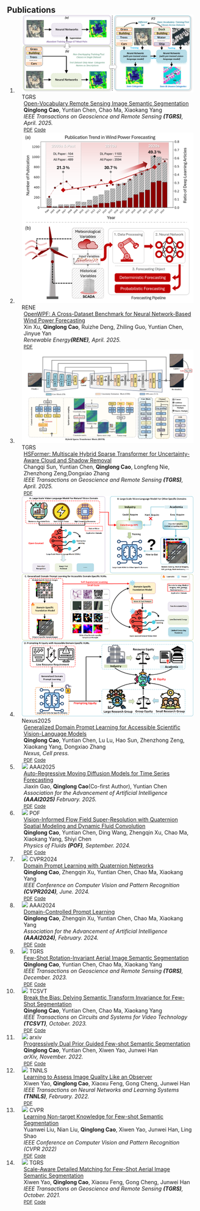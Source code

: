 <h2 id="publications" style="margin: 2px 0px -15px;">Publications</h2>

<div class="publications">
<ol class="bibliography">

<li>
<div class="pub-row">

  <div class="col-sm-3 abbr" style="position: relative;padding-right: 15px;padding-left: 15px;">
    <img src="assets/img/OVRS.png" class="teaser img-fluid z-depth-1">
    <abbr class="badge">TGRS</abbr>
  </div>

  <div class="col-sm-9" style="position: relative;padding-right: 15px;padding-left: 20px;">
    <div class="title"><a href="https://ieeexplore.ieee.org/abstract/document/10962188">Open-Vocabulary Remote Sensing Image Semantic Segmentation</a></div>
    <div class="author"><strong>Qinglong Cao</strong>, Yuntian Chen, Chao Ma, Xiaokang Yang</div>
    <div class="periodical"><em> IEEE Transactions on Geoscience and Remote Sensing <strong>(TGRS)</strong>, April. 2025.</em></div>
    <div class="links">
      <a href="=https://ieeexplore.ieee.org/abstract/document/10962188" class="btn btn-sm z-depth-0" role="button" target="_blank" style="font-size:12px;">PDF</a>
      <a href="https://github.com/caoql98/OVRS" class="btn btn-sm z-depth-0" role="button" target="_blank" style="font-size:12px;">Code</a>
    </div>
  </div>
</div>
</li>


<li>
<div class="pub-row">

  <div class="col-sm-3 abbr" style="position: relative;padding-right: 15px;padding-left: 15px;">
    <img src="assets/img/RENE.png" class="teaser img-fluid z-depth-1">
    <abbr class="badge">RENE</abbr>
  </div>
  <div class="col-sm-9" style="position: relative;padding-right: 15px;padding-left: 20px;">
    <div class="title"><a href="https://www.journals.elsevier.com/renewable-energy">OpenWPF: A Cross-Dataset Benchmark for Neural Network-Based Wind Power Forecasting</a></div>
    <div class="author">Xin Xu, <strong>Qinglong Cao</strong>, Ruizhe Deng, Zhiling Guo, Yuntian Chen, Jinyue Yan</div>
    <div class="periodical"><em> Renewable Energy<strong>(RENE)</strong>, April. 2025.</em></div>
    <div class="links">
      <a href="=https://www.journals.elsevier.com/renewable-energy" class="btn btn-sm z-depth-0" role="button" target="_blank" style="font-size:12px;">PDF</a>
    </div>
  </div>
</div>
</li>


<li>
<div class="pub-row">

  <div class="col-sm-3 abbr" style="position: relative;padding-right: 15px;padding-left: 15px;">
    <img src="assets/img/HSFormer.png" class="teaser img-fluid z-depth-1">
    <abbr class="badge">TGRS</abbr>
  </div>

  <div class="col-sm-9" style="position: relative;padding-right: 15px;padding-left: 20px;">
    <div class="title"><a href="https://ieeexplore.ieee.org/document/10978072">HSFormer: Multiscale Hybrid Sparse Transformer for Uncertainty-Aware Cloud and Shadow Removal</a></div>
    <div class="author">Changqi Sun, Yuntian Chen, <strong>Qinglong Cao</strong>, Longfeng Nie, Zhenzhong Zeng,Dongxiao Zhang</div>
    <div class="periodical"><em> IEEE Transactions on Geoscience and Remote Sensing <strong>(TGRS)</strong>, April. 2025.</em></div>
    <div class="links">
      <a href="=https://ieeexplore.ieee.org/document/10978072" class="btn btn-sm z-depth-0" role="button" target="_blank" style="font-size:12px;">PDF</a>
    </div>
  </div>
</div>
</li>


<li>
<div class="pub-row">

  <div class="col-sm-3 abbr" style="position: relative;padding-right: 15px;padding-left: 15px;">
    <img src="assets/img/DGPL.png" class="teaser img-fluid z-depth-1">
    <abbr class="badge">Nexus2025</abbr>
  </div>

  <div class="col-sm-9" style="position: relative;padding-right: 15px;padding-left: 20px;">
    <div class="title"><a href="https://www.cell.com/nexus/fulltext/S2950-1601(25)00016-6">Generalized Domain Prompt Learning for Accessible Scientific Vision-Language Models</a></div>
    <div class="author"><strong>Qinglong Cao</strong>, Yuntian Chen, Lu Lu, Hao Sun, Zhenzhong Zeng, Xiaokang Yang, Dongxiao Zhang</div>
    <div class="periodical"><em> Nexus, Cell press. </em></div>
    <div class="links">
      <a href="https://www.cell.com/nexus/pdf/S2950-1601(25)00016-6.pdf" class="btn btn-sm z-depth-0" role="button" target="_blank" style="font-size:12px;">PDF</a>
      <a href="https://github.com/caoql98/GDPL" class="btn btn-sm z-depth-0" role="button" target="_blank" style="font-size:12px;">Code</a>
    </div>
  </div>
</div>
</li>


<li>
<div class="pub-row">

  <div class="col-sm-3 abbr" style="position: relative;padding-right: 15px;padding-left: 15px;">
    <img src="assets/img/motivation_diffusion1.png" class="teaser img-fluid z-depth-1">
    <abbr class="badge">AAAI2025</abbr>
  </div>

  <div class="col-sm-9" style="position: relative;padding-right: 15px;padding-left: 20px;">
    <div class="title"><a href="https://arxiv.org/abs/2412.09328">Auto-Regressive Moving Diffusion Models for Time Series Forecasting</a></div>
    <div class="author">Jiaxin Gao, <strong>Qinglong Cao</strong>(Co-first Author), Yuntian Chen</div>
    <div class="periodical"><em>Association for the Advancement of Artificial Intelligence <strong>(AAAI2025)</strong> February. 2025.</em></div>
    <div class="links">
      <a href="https://arxiv.org/abs/2412.09328" class="btn btn-sm z-depth-0" role="button" target="_blank" style="font-size:12px;">PDF</a>
      <a href="https://github.com/daxin007/ARMD" class="btn btn-sm z-depth-0" role="button" target="_blank" style="font-size:12px;">Code</a>
    </div>
  </div>
</div>
</li>



<li>
<div class="pub-row">

  <div class="col-sm-3 abbr" style="position: relative;padding-right: 15px;padding-left: 15px;">
    <img src="assets/img/VIFS.png" class="teaser img-fluid z-depth-1">
    <abbr class="badge">POF</abbr>
  </div>

  <div class="col-sm-9" style="position: relative;padding-right: 15px;padding-left: 20px;">
    <div class="title"><a href="https://pubs.aip.org/aip/pof/article-abstract/36/9/095114/3311559/Vision-informed-flow-field-super-resolution-with?redirectedFrom=fulltext">Vision-Informed Flow Field Super-Resolution with Quaternion Spatial Modeling and Dynamic Fluid Convolution</a></div>
    <div class="author"><strong>Qinglong Cao</strong>, Yuntian Chen, Ding Wang, Zhengqin Xu, Chao Ma, Xiaokang Yang, Shiyi Chen</div>
    <div class="periodical"><em> Physics of Fluids <strong>(POF)</strong>, September. 2024.</em></div>
    <div class="links">
      <a href="https://arxiv.org/abs/2401.15913" class="btn btn-sm z-depth-0" role="button" target="_blank" style="font-size:12px;">PDF</a>
      <a href="https://github.com/caoql98/VIFS" class="btn btn-sm z-depth-0" role="button" target="_blank" style="font-size:12px;">Code</a>
    </div>
  </div>
</div>
</li>



<li>
<div class="pub-row">

  <div class="col-sm-3 abbr" style="position: relative;padding-right: 15px;padding-left: 15px;">
    <img src="assets/img/prompt_learning.png" class="teaser img-fluid z-depth-1">
    <abbr class="badge">CVPR2024</abbr>
  </div>

  <div class="col-sm-9" style="position: relative;padding-right: 15px;padding-left: 20px;">
    <div class="title"><a href="https://openaccess.thecvf.com/content/CVPR2024/papers/Cao_Domain_Prompt_Learning_with_Quaternion_Networks_CVPR_2024_paper.pdf">Domain Prompt Learning with Quaternion Networks</a></div>
    <div class="author"><strong>Qinglong Cao</strong>, Zhengqin Xu, Yuntian Chen, Chao Ma, Xiaokang Yang</div>
    <div class="periodical"><em> IEEE Conference on Computer Vision and Pattern Recognition <strong>(CVPR2024)</strong>, June. 2024.</em></div>
    <div class="links">
      <a href="https://openaccess.thecvf.com/content/CVPR2024/papers/Cao_Domain_Prompt_Learning_with_Quaternion_Networks_CVPR_2024_paper.pdf" class="btn btn-sm z-depth-0" role="button" target="_blank" style="font-size:12px;">PDF</a>
      <a href="https://github.com/caoql98/DPLQ" class="btn btn-sm z-depth-0" role="button" target="_blank" style="font-size:12px;">Code</a>
    </div>
  </div>
</div>
</li>





<li>
<div class="pub-row">

  <div class="col-sm-3 abbr" style="position: relative;padding-right: 15px;padding-left: 15px;">
    <img src="assets/img/DCPL.png" class="teaser img-fluid z-depth-1">
    <abbr class="badge">AAAI2024</abbr>
  </div>

  <div class="col-sm-9" style="position: relative;padding-right: 15px;padding-left: 20px;">
    <div class="title"><a href="https://ojs.aaai.org/index.php/AAAI/article/view/27853">Domain-Controlled Prompt Learning</a></div>
    <div class="author"><strong>Qinglong Cao</strong>, Zhengqin Xu, Yuntian Chen, Chao Ma, Xiaokang Yang</div>
    <div class="periodical"><em> Association for the Advancement of Artificial Intelligence <strong>(AAAI2024)</strong>, February. 2024.</em></div>
    <div class="links">
      <a href="https://arxiv.org/abs/2310.07730" class="btn btn-sm z-depth-0" role="button" target="_blank" style="font-size:12px;">PDF</a>
      <a href="https://github.com/caoql98/DCPL" class="btn btn-sm z-depth-0" role="button" target="_blank" style="font-size:12px;">Code</a>
    </div>
  </div>
</div>
</li>


  
<li>
<div class="pub-row">

  <div class="col-sm-3 abbr" style="position: relative;padding-right: 15px;padding-left: 15px;">
    <img src="assets/img/FRINet.png" class="teaser img-fluid z-depth-1">
    <abbr class="badge">TGRS</abbr>
  </div>

  <div class="col-sm-9" style="position: relative;padding-right: 15px;padding-left: 20px;">
    <div class="title"><a href="https://ieeexplore.ieee.org/document/10339376">Few-Shot Rotation-Invariant Aerial Image Semantic Segmentation</a></div>
    <div class="author"><strong>Qinglong Cao</strong>, Yuntian Chen, Chao Ma, Xiaokang Yang</div>
    <div class="periodical"><em> IEEE Transactions on Geoscience and Remote Sensing <strong>(TGRS)</strong>, December. 2023.</em></div>
    <div class="links">
      <a href="https://ieeexplore.ieee.org/document/10339376" class="btn btn-sm z-depth-0" role="button" target="_blank" style="font-size:12px;">PDF</a>
      <a href="https://github.com/caoql98/FRINet" class="btn btn-sm z-depth-0" role="button" target="_blank" style="font-size:12px;">Code</a>
    </div>
  </div>
</div>
</li>


<li>
  
<div class="pub-row">

  <div class="col-sm-3 abbr" style="position: relative;padding-right: 15px;padding-left: 15px;">
    <img src="assets/img/BBD.png" class="teaser img-fluid z-depth-1">
    <abbr class="badge">TCSVT</abbr>
  </div>

  <div class="col-sm-9" style="position: relative;padding-right: 15px;padding-left: 20px;">
    <div class="title"><a href="https://ieeexplore.ieee.org/document/10287374">Break the Bias: Delving Semantic Transform Invariance for Few-Shot Segmentation</a></div>
    <div class="author"><strong>Qinglong Cao</strong>, Yuntian Chen, Chao Ma, Xiaokang Yang</div>
    <div class="periodical"><em> IEEE Transactions on Circuits and Systems for Video Technology  <strong>(TCSVT)</strong>, October. 2023.</em></div>
    <div class="links">
      <a href="https://ieeexplore.ieee.org/document/10287374" class="btn btn-sm z-depth-0" role="button" target="_blank" style="font-size:12px;">PDF</a>
      <a href="https://github.com/caoql98/BBD" class="btn btn-sm z-depth-0" role="button" target="_blank" style="font-size:12px;">Code</a>
    </div>
  </div>
</div>
</li>

<li>
<div class="pub-row">

  <div class="col-sm-3 abbr" style="position: relative;padding-right: 15px;padding-left: 15px;">
    <img src="assets/img/PDPG.png" class="teaser img-fluid z-depth-1">
    <abbr class="badge">arxiv</abbr>
  </div>

  <div class="col-sm-9" style="position: relative;padding-right: 15px;padding-left: 20px;">
    <div class="title"><a href="https://arxiv.org/abs/2211.15467">Progressively Dual Prior Guided Few-shot Semantic Segmentation</a></div>
    <div class="author"><strong>Qinglong Cao</strong>, Yuntian Chen, Xiwen Yao, Junwei Han</div>
    <div class="periodical"><em> arXiv, November. 2022.</em></div>
    <div class="links">
      <a href="https://arxiv.org/pdf/2211.15467.pdf" class="btn btn-sm z-depth-0" role="button" target="_blank" style="font-size:12px;">PDF</a>
            <a href="https://github.com/caoql98/progressively-dual-prior-guided-few-shot-semantic-segmentation" class="btn btn-sm z-depth-0" role="button" target="_blank" style="font-size:12px;">Code</a>
    </div>
  </div>
</div>
</li>

<li>
<div class="pub-row">

  <div class="col-sm-3 abbr" style="position: relative;padding-right: 15px;padding-left: 15px;">
    <img src="assets/img/IQA.png" class="teaser img-fluid z-depth-1">
    <abbr class="badge">TNNLS</abbr>
  </div>

  <div class="col-sm-9" style="position: relative;padding-right: 15px;padding-left: 20px;">
    <div class="title"><a href="https://ieeexplore.ieee.org/abstract/document/9718583">Learning to Assess Image Quality Like an Observer</a></div>
    <div class="author">Xiwen Yao, <strong>Qinglong Cao</strong>, Xiaoxu Feng, Gong Cheng, Junwei Han</div>
    <div class="periodical"><em> IEEE Transactions on Neural Networks and Learning Systems  <strong>(TNNLS)</strong>, February. 2022.</em></div>
    <div class="links">
      <a href="https://ieeexplore.ieee.org/abstract/document/9718583" class="btn btn-sm z-depth-0" role="button" target="_blank" style="font-size:12px;">PDF</a>
    </div>
  </div>
</div>
</li>
  
<li>
<div class="pub-row">

  <div class="col-sm-3 abbr" style="position: relative;padding-right: 15px;padding-left: 15px;">
    <img src="assets/img/NETRNet.png" class="teaser img-fluid z-depth-1">
    <abbr class="badge">CVPR</abbr>
  </div>

  <div class="col-sm-9" style="position: relative;padding-right: 15px;padding-left: 20px;">
    <div class="title"><a href="https://openaccess.thecvf.com/content/CVPR2022/html/Liu_Learning_Non-Target_Knowledge_for_Few-Shot_Semantic_Segmentation_CVPR_2022_paper.html">Learning Non-target Knowledge for Few-shot Semantic Segmentation</a></div>
    <div class="author">Yuanwei Liu, Nian Liu, <strong>Qinglong Cao</strong>, Xiwen Yao, Junwei Han, Ling Shao</div>
    <div class="periodical"><em>IEEE Conference on Computer Vision and Pattern Recognition (CVPR 2022)  </em></div>
    <div class="links">
      <a href="https://openaccess.thecvf.com/content/CVPR2022/papers/Liu_Learning_Non-Target_Knowledge_for_Few-Shot_Semantic_Segmentation_CVPR_2022_paper.pdf" class="btn btn-sm z-depth-0" role="button" target="_blank" style="font-size:12px;">PDF</a>
      <a href="https://github.com/LIUYUANWEI98/NERTNet" class="btn btn-sm z-depth-0" role="button" target="_blank" style="font-size:12px;">Code</a>
    </div>
  </div>
</div>
</li>


<li>
<div class="pub-row">

  <div class="col-sm-3 abbr" style="position: relative;padding-right: 15px;padding-left: 15px;">
    <img src="assets/img/SDM1.png" class="teaser img-fluid z-depth-1">
    <abbr class="badge">TGRS</abbr>
  </div>

  <div class="col-sm-9" style="position: relative;padding-right: 15px;padding-left: 20px;">
    <div class="title"><a href="https://ieeexplore.ieee.org/abstract/document/9568898">Scale-Aware Detailed Matching for Few-Shot Aerial Image Semantic Segmentation</a></div>
    <div class="author">Xiwen Yao, <strong>Qinglong Cao</strong>, Xiaoxu Feng, Gong Cheng, Junwei Han</div>
    <div class="periodical"><em>IEEE Transactions on Geoscience and Remote Sensing <strong>(TGRS)</strong>, October. 2021.</em></div>
    <div class="links">
      <a href="https://ieeexplore.ieee.org/abstract/document/9568898" class="btn btn-sm z-depth-0" role="button" target="_blank" style="font-size:12px;">PDF</a>
      <a href="https://github.com/caoql98/SDM" class="btn btn-sm z-depth-0" role="button" target="_blank" style="font-size:12px;">Code</a>
    </div>
  </div>
</div>
</li>

<br>

</ol>
</div>

